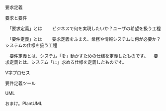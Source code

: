 要求定義

要求と要件

　「要求定義」とは
　　ビジネスで何を実現したいか？ユーザの希望を扱う工程

　「要件定義」とは
　　要求定義をふまえ、業務や情報システムに何が必要か？システムの仕様を扱う工程

　要件定義とは、システム「を」動かすための仕様を定義したものです。
　要求定義とは、システム「に」求める仕様を定義したものです。

V字プロセス

要件定義ツール

UML

おまけ。PlantUML


